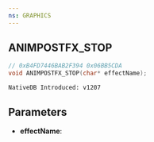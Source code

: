 ```yaml
---
ns: GRAPHICS
---
```

## ANIMPOSTFX_STOP

```c
// 0xB4FD7446BAB2F394 0x06BB5CDA
void ANIMPOSTFX_STOP(char* effectName);
```

```
NativeDB Introduced: v1207
```

## Parameters
* **effectName**:
